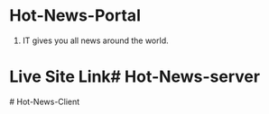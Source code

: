 # Hot-News-Portal
1. IT gives you all news around the world.

# Live Site Link#   H o t - N e w s - s e r v e r  
 #   H o t - N e w s - C l i e n t  
 